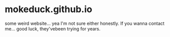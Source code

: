 # mokeduck.github.io
some weird website...
yea I'm not sure either honestly. If you wanna contact me... good luck, they'vebeen trying for years.
